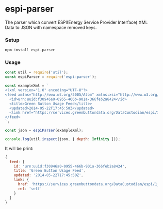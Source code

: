 # espi-parser

The parser which convert ESPI(Energy Service Provider Interface) XML Data to JSON with namespace removed keys.

### Setup
```sh
npm install espi-parser
```

### Usage
```js
const util = require('util');
const espiParser = require('espi-parser');

const exampleXml = `
<?xml version="1.0" encoding="UTF-8"?>
<feed xmlns="http://www.w3.org/2005/Atom" xmlns:xsi="http://www.w3.org/2001/XMLSchema-instance">
  <id>urn:uuid:f30946a0-0955-466b-901a-366feb2a8424</id>
  <title>Green Button Usage Feed</title>
  <updated>2014-05-22T17:45:50Z</updated>
  <link href="https://services.greenbuttondata.org/DataCustodian/espi/1_1/resource/ApplicationInformation" rel="self"/>
</feed>
`;

const json = espiParser(exampleXml);

console.log(util.inspect(json, { depth: Infinity }));
```

It will be print:
```js
{
  feed: {
    id: 'urn:uuid:f30946a0-0955-466b-901a-366feb2a8424',
    title: 'Green Button Usage Feed',
    updated: '2014-05-22T17:45:50Z',
    link: {
      href: 'https://services.greenbuttondata.org/DataCustodian/espi/1_1/resource/ApplicationInformation',
      rel: 'self'
    }
  }
}
```
